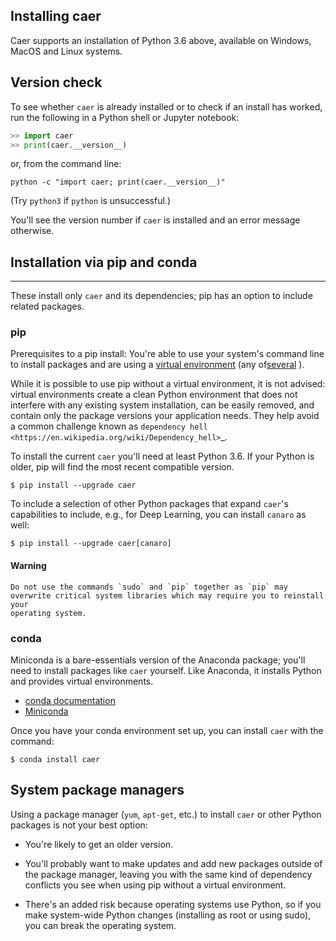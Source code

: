 ## Installing caer

Caer supports an installation of Python 3.6 above, available on Windows, MacOS and Linux systems. 

Version check
------------------------------------------------------------------------------

To see whether `caer` is already installed or to check if an install has
worked, run the following in a Python shell or Jupyter notebook:

```python
>> import caer
>> print(caer.__version__)
```

or, from the command line:

```shell
python -c "import caer; print(caer.__version__)"
```

(Try ``python3`` if ``python`` is unsuccessful.)

You'll see the version number if `caer` is installed and
an error message otherwise.

## Installation via pip and conda
------------------------------------------------------------------------------

These install only `caer` and its dependencies; pip has an option to
include related packages.

### pip

Prerequisites to a pip install: You're able to use your system's command line to
install packages and are using a
[virtual environment](https://towardsdatascience.com/virtual-environments-104c62d48c54?gi=2532aa12906#ee81) (any of[several](https://stackoverflow.com/questions/41573587/what-is-the-difference-between-venv-pyvenv-pyenv-virtualenv-virtualenvwrappe) ).

While it is possible to use pip without a virtual environment, it is not advised: 
virtual environments create a clean Python environment that does not interfere 
with any existing system installation, can be easily removed, and contain only
the package versions your application needs. They help avoid a common
challenge known as 
`dependency hell <https://en.wikipedia.org/wiki/Dependency_hell>`_.

To install the current `caer` you'll need at least Python 3.6. If
your Python is older, pip will find the most recent compatible version.

```shell
$ pip install --upgrade caer
```

To include a selection of other Python packages that expand
``caer``'s capabilities to include, e.g., for Deep Learning, you can install `canaro` as well: 

```shell
$ pip install --upgrade caer[canaro]
```

#### Warning

    Do not use the commands `sudo` and `pip` together as `pip` may
    overwrite critical system libraries which may require you to reinstall your
    operating system.


### conda

Miniconda is a bare-essentials version of the Anaconda package; you'll need to
install packages like `caer` yourself. Like Anaconda, it installs
Python and provides virtual environments.

- [conda documentation](https://docs.conda.io)
- [Miniconda](https://docs.conda.io/en/latest/miniconda.html)

Once you have your conda environment set up, you can install `caer`
with the command:

```shell
$ conda install caer
```

## System package managers

Using a package manager (`yum`, `apt-get`, etc.) to install `caer`
or other Python packages is not your best option:

- You're likely to get an older version.

- You'll probably want to make updates and add new packages outside of
  the package manager, leaving you with the same kind of
  dependency conflicts you see when using pip without a virtual environment.

- There's an added risk because operating systems use Python, so if you
  make system-wide Python changes (installing as root or using sudo),
  you can break the operating system.
